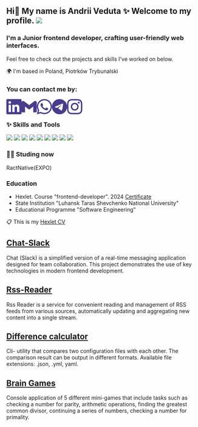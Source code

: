 
## Hi👋 My name is Andrii Veduta ✨ Welcome to my profile. ![](https://komarev.com/ghpvc/?username=reyka141&color=483D8B)

### I'm a Junior frontend developer, crafting user-friendly web interfaces.
Feel free to check out the projects and skills I've worked on below.



🌍 I'm based in Poland, Piotrków Trybunalski

### You can contact me by:

[<img align="left" width="40px" height="40px" src="images/linkedin.svg" />](https://www.linkedin.com/in/andrii-veduta-750188317/)
<a href="mailto:youdronveduta@gmail.com"><img align="left" width="40px" height="40px" src="images/gmail.svg" /></a>
[<img align="left" width="40px" height="40px" src="images/whatsapp.svg" />](https://wa.me/380661386922)
[<img align="left" width="40px" height="40px" src="images/telegram.svg" />](https://t.me/reyka141)
[<img align="left" width="40px" height="40px" src="images/instagram.svg" />](https://www.instagram.com/and.reyka_/)

<br>
<br>

### ✨ Skills and Tools

<img src="https://img.shields.io/badge/react-483D8B?style=for-the-badge&logo=react&logoColor=61DAFB" /> <img src="https://img.shields.io/badge/javascript-483D8B?style=for-the-badge&logo=javascript&logoColor=yellow" /> <img src="https://img.shields.io/badge/HTML5-483D8B?style=for-the-badge&logo=html5&logoColor=rad" /> <img src="https://img.shields.io/badge/CSS3-483D8B?style=for-the-badge&logo=css3&logoColor=blue" /> <img src="https://img.shields.io/badge/git-483D8B?style=for-the-badge&logo=git&logoColor=rad" /> <img src="https://img.shields.io/badge/github-483D8B?style=for-the-badge&logo=github&logoColor=white" /> <img src="https://img.shields.io/badge/vscode-483D8B?style=for-the-badge&logo=visualstudiocode&logoColor=blue" /> <img src="https://img.shields.io/badge/Jest-483D8B?style=for-the-badge&logo=Jest&logoColor=red" /> <img src="https://img.shields.io/badge/typescript-483D8B?style=for-the-badge&logo=typescript&logoColor=3178C6" />

### 👩‍💻 Studing now

 RactNative(EXPO)

### Education

- Hexlet. Course "frontend-developer". 2024 [Certificate](documents/Hexlet%20En.png)
- State Institution "Luhansk Taras Shevchenko National University"
- Educational Programme "Software Engineering"

📋 This is my [Hexlet CV](https://cv.hexlet.io/ru/resumes/4518)

## [Chat-Slack](https://github.com/Reyka141/Chat-Slack)

Chat (Slack) is a simplified version of a real-time messaging application designed for team collaboration.
This project demonstrates the use of key technologies in modern frontend development.

## [Rss-Reader](https://github.com/Reyka141/Rss-Reader)

Rss Reader is a service for convenient reading and management of RSS feeds from various sources, automatically updating and aggregating new content into a single stream.

## [Difference calculator](https://github.com/Reyka141/frontend-project-46) 

Cli- utility that compares two configuration files with each other. The comparison result can be output in different formats. Available file extensions: .json, .yml, yaml.

## [Brain Games](https://github.com/Reyka141/frontend-project-44)

Console application of 5 different mini-games that include tasks such as checking a number for parity, arithmetic operations, finding the greatest common divisor, continuing a series of numbers, checking a number for primality.

<!--
<p align="left">
  <a href="https://git.io/typing-svg">
    <img src="https://readme-typing-svg.herokuapp.com?font=Fira+Code&pause=1000&color=483D8B&random=false&width=600&lines=Seeking+Remote+Opportunities" alt="Typing SVG">
  </a>
</p>

#### ✈️ **Open to relocation** | 💻 **Ready to work remotely**

**Reyka141/Reyka141** is a ✨ _special_ ✨ repository because its `README.md` (this file) appears on your GitHub profile.

Here are some ideas to get you started:

- 🔭 I’m currently working on ...
- 🌱 I’m currently learning ...
- 👯 I’m looking to collaborate on ...
- 🤔 I’m looking for help with ...
- 💬 Ask me about ...
- 📫 How to reach me: ...
- 😄 Pronouns: ...
- ⚡ Fun fact: ...
-->
